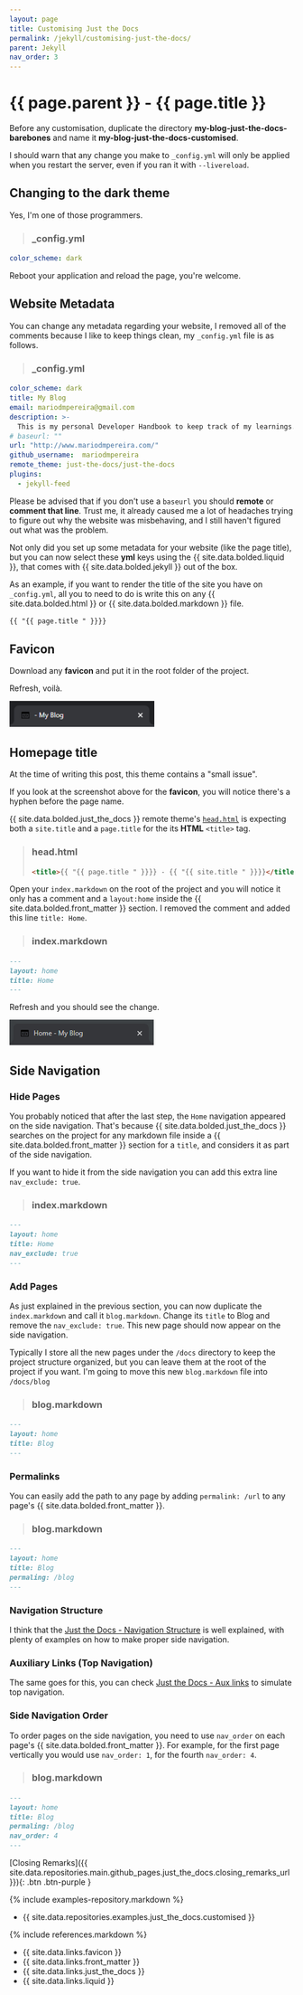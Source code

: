 ```yaml
---
layout: page
title: Customising Just the Docs
permalink: /jekyll/customising-just-the-docs/
parent: Jekyll
nav_order: 3
---
```


# {{ page.parent }} - {{ page.title }}

Before any customisation, duplicate the directory **my-blog-just-the-docs-barebones** and name it **my-blog-just-the-docs-customised**.

I should warn that any change you make to `_config.yml` will only be applied when you restart the server, even if you ran it with `--livereload`.

## Changing to the dark theme

Yes, I'm one of those programmers.

> ### **_config.yml**
```yml
color_scheme: dark
```

Reboot your application and reload the page, you're welcome.

## Website Metadata

You can change any metadata regarding your website, I removed all of the comments because I like to keep things clean, my `_config.yml` file is as follows.
> ### **_config.yml**
```yml
color_scheme: dark
title: My Blog
email: mariodmpereira@gmail.com
description: >-
  This is my personal Developer Handbook to keep track of my learnings.
# baseurl: ""
url: "http://www.mariodmpereira.com/"
github_username:  mariodmpereira
remote_theme: just-the-docs/just-the-docs
plugins:
  - jekyll-feed
```

Please be advised that if you don't use a `baseurl` you should **remote** or **comment that line**. Trust me, it already caused me a lot of headaches trying to figure out why the website was misbehaving, and I still haven't figured out what was the problem.

Not only did you set up some metadata for your website (like the page title), but you can now select these **yml** keys using the {{ site.data.bolded.liquid }}, that comes with {{ site.data.bolded.jekyll }} out of the box.

As an example, if you want to render the title of the site you have on `_config.yml`, all you to need to do is write this on any {{ site.data.bolded.html }} or {{ site.data.bolded.markdown }} file.

```markdown
{{ "{{ page.title " }}}}
```
## Favicon

Download any **favicon** and put it in the root folder of the project. 

Refresh, voilà.

![Just the Docs Favicon - 01](/assets/images/jekyll/just-the-docs-favicon-01.png)

## Homepage title

At the time of writing this post, this theme contains a "small issue".

If you look at the screenshot above for the **favicon**, you will notice there's a hyphen before the page name. 

{{ site.data.bolded.just_the_docs }} remote theme's [`head.html`](https://github.com/just-the-docs/just-the-docs/blob/main/_includes/head.html) is expecting both a `site.title` and a `page.title` for the its **HTML** `<title>` tag.

> ### **head.html**
> ```html
> <title>{{ "{{ page.title " }}}} - {{ "{{ site.title " }}}}</title>
> ```

Open your `index.markdown` on the root of the project and you will notice it only has a comment and a `layout:home` inside the {{ site.data.bolded.front_matter }} section. I removed the comment and added this line `title: Home`.

> ### **index.markdown**  
```markdown
---
layout: home
title: Home
---
```

Refresh and you should see the change.

![Just the Docs Page Title - 01](/assets/images/jekyll/just-the-docs-page-title-01.png)

## Side Navigation
### Hide Pages

You probably noticed that after the last step, the ``Home`` navigation appeared on the side navigation. That's because {{ site.data.bolded.just_the_docs }} searches on the project for any markdown file inside a {{ site.data.bolded.front_matter }} section for a `title`, and considers it as part of the side navigation.

If you want to hide it from the side navigation you can add this extra line `nav_exclude: true`.

> ### **index.markdown**  
```markdown
---
layout: home
title: Home
nav_exclude: true
---
```

### Add Pages

As just explained in the previous section, you can now duplicate the `index.markdown` and call it `blog.markdown`. Change its `title` to Blog and remove the `nav_exclude: true`. This new page should now appear on the side navigation.

Typically I store all the new pages under the `/docs` directory to keep the project structure organized, but you can leave them at the root of the project if you want. I'm going to move this new `blog.markdown` file into `/docs/blog`

> ### **blog.markdown**  
```markdown
---
layout: home
title: Blog
---
```

### Permalinks

You can easily add the path to any page by adding `permalink: /url` to any page's {{ site.data.bolded.front_matter }}.

> ### **blog.markdown**  
```markdown
---
layout: home
title: Blog
permaling: /blog
---
```

### Navigation Structure

I think that the [Just the Docs - Navigation Structure](https://just-the-docs.github.io/just-the-docs/docs/navigation-structure/) is well explained, with plenty of examples on how to make proper side navigation.

### Auxiliary Links (Top Navigation)

The same goes for this, you can check [Just the Docs - Aux links](https://just-the-docs.github.io/just-the-docs/docs/configuration/#aux-links) to simulate top navigation.

### Side Navigation Order

To order pages on the side navigation, you need to use `nav_order` on each page's {{ site.data.bolded.front_matter }}. For example, for the first page vertically you would use `nav_order: 1`, for the fourth `nav_order: 4`.

> ### **blog.markdown**  
```markdown
---
layout: home
title: Blog
permaling: /blog
nav_order: 4
---
```

[Closing Remarks]({{ site.data.repositories.main.github_pages.just_the_docs.closing_remarks_url }}){: .btn .btn-purple }

{% include examples-repository.markdown %}
- {{ site.data.repositories.examples.just_the_docs.customised }}

{% include references.markdown %}

- {{ site.data.links.favicon }}
- {{ site.data.links.front_matter }}
- {{ site.data.links.just_the_docs }}
- {{ site.data.links.liquid }}